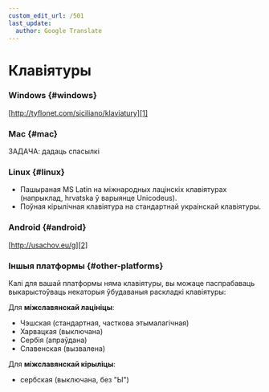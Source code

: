 ```yaml
---
custom_edit_url: /501
last_update:
  author: Google Translate
---
```


# Клавіятуры

### Windows \{#windows}

[http://tyflonet.com/siciliano/klaviatury][1]

### Mac \{#mac}

ЗАДАЧА: дадаць спасылкі

### Linux \{#linux}

- Пашыраная MS Latin на міжнародных лацінскіх клавіятурах (напрыклад, hrvatska ў варыянце Unicodeus).
- Поўная кірылічная клавіятура на стандартнай украінскай клавіятуры.

### Android \{#android}

[http://usachov.eu/g][2]

### Іншыя платформы \{#other-platforms}

Калі для вашай платформы няма клавіятуры, вы можаце паспрабаваць выкарыстоўваць некаторыя ўбудаваныя раскладкі клавіятуры:

Для **міжславянскай лацініцы**:

- Чэшская (стандартная, часткова этымалагічная)
- Харвацкая (выключана)
- Сербія (апраўдана)
- Славенская (вызвалена)

Для **міжславянскай кірыліцы**:

- сербская (выключана, без "Ы")

[1]: http://tyflonet.com/siciliano/klaviatury

[2]: http://usachov.eu/g

